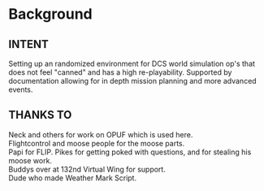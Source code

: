 # Background

## INTENT

Setting up an randomized environment for DCS world simulation op's that does not feel "canned" and has a high re-playability. Supported by documentation allowing for in depth mission planning and more advanced events.

## THANKS TO
  
  Neck and others for work on OPUF which is used here.  
  Flightcontrol and moose people for the moose parts.  
  Papi for FLIP.
  Pikes for getting poked with questions, and for stealing his moose work.  
  Buddys over at 132nd Virtual Wing for support.  
  Dude who made Weather Mark Script.  

